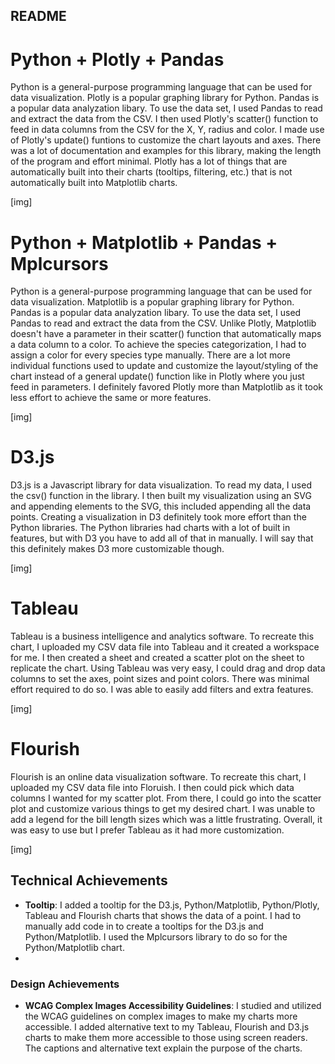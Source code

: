 

README
---

# Python + Plotly + Pandas

Python is a general-purpose programming language that can be used for data visualization. Plotly is a popular graphing library for Python. Pandas is a popular data analyzation libary. To use the data set, I used Pandas to read and extract the data from the CSV. I then used Plotly's scatter() function to feed in data columns from the CSV for the X, Y, radius and color. I made use of Plotly's update() funtions to customize the chart layouts and axes. There was a lot of documentation and examples for this library, making the length of the program and effort minimal. Plotly has a lot of things that are automatically built into their charts (tooltips, filtering, etc.) that is not automatically built into Matplotlib charts.

[img]

# Python + Matplotlib + Pandas + Mplcursors
Python is a general-purpose programming language that can be used for data visualization. Matplotlib is a popular graphing library for Python. Pandas is a popular data analyzation libary. To use the data set, I used Pandas to read and extract the data from the CSV. Unlike Plotly, Matplotlib doesn't have a parameter in their scatter() function that automatically maps a data column to a color. To achieve the species categorization, I had to assign a color for every species type manually. There are a lot more individual functions used to update and customize the layout/styling of the chart instead of a general update() function like in Plotly where you just feed in parameters. I definitely favored Plotly more than Matplotlib as it took less effort to achieve the same or more features.

[img]

# D3.js
D3.js is a Javascript library for data visualization. To read my data, I used the csv() function in the library. I then built my visualization using an SVG and appending elements to the SVG, this included appending all the data points. Creating a visualization in D3 definitely took more effort than the Python libraries. The Python libraries had charts with a lot of built in features, but with D3 you have to add all of that in manually. I will say that this definitely makes D3 more customizable though.

[img]

# Tableau
Tableau is a business intelligence and analytics software. To recreate this chart, I uploaded my CSV data file into Tableau and it created a workspace for me. I then created a sheet and created a scatter plot on the sheet to replicate the chart. Using Tableau was very easy, I could drag and drop data columns to set the axes, point sizes and point colors. There was minimal effort required to do so. I was able to easily add filters and extra features.

[img]

# Flourish
Flourish is an online data visualization software. To recreate this chart, I uploaded my CSV data file into Floruish. I then could pick which data columns I wanted for my scatter plot. From there, I could go into the scatter plot and customize various things to get my desired chart. I was unable to add a legend for the bill length sizes which was a little frustrating. Overall, it was easy to use but I prefer Tableau as it had more customization.

[img]

## Technical Achievements
- **Tooltip**: I added a tooltip for the D3.js, Python/Matplotlib, Python/Plotly, Tableau and Flourish charts that shows the data of a point. I had to manually add code in to create a tooltips for the D3.js and Python/Matplotlib. I used the Mplcursors library to do so for the Python/Matplotlib chart.
- 
### Design Achievements
- **WCAG Complex Images Accessibility Guidelines**: I studied and utilized the WCAG guidelines on complex images to make my charts more accessible. I added alternative text to my Tableau, Flourish and D3.js charts to make them more accessible to those using screen readers. The captions and alternative text explain the purpose of the charts.

